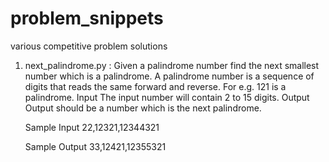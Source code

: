 # problem_snippets
various competitive problem solutions

1. next_palindrome.py :
    Given a palindrome number find the next smallest number which is a palindrome. A palindrome number is a sequence of digits     that reads the same forward and reverse. For e.g. 121 is a palindrome.
    Input
    The input number will contain 2 to 15 digits.
    Output
    Output should be a number which is the next palindrome.
    
    Sample Input
    22,12321,12344321
    
    Sample Output
    33,12421,12355321
